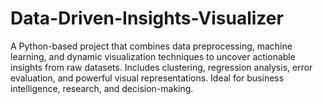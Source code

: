 # Data-Driven-Insights-Visualizer
A Python-based project that combines data preprocessing, machine learning, and dynamic visualization techniques to uncover actionable insights from raw datasets. Includes clustering, regression analysis, error evaluation, and powerful visual representations. Ideal for business intelligence, research, and decision-making.
